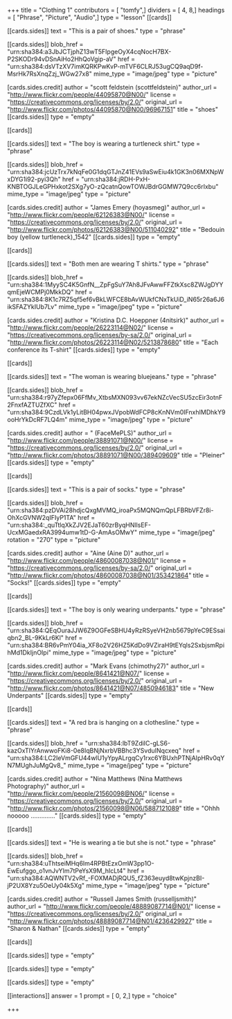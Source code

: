 +++
title = "Clothing 1"
contributors = [ "tomfy",]
dividers = [ 4, 8,]
headings = [ "Phrase", "Picture", "Audio",]
type = "lesson"
[[cards]]

[[cards.sides]]
text = "This is a pair of shoes."
type = "phrase"

[[cards.sides]]
blob_href = "urn:sha384:a3JbJCTjphZ13wT5FIpgeOyX4cqNocH7BX-P2SKODr94vDSnAiHo2HhQoVgip-aV"
href = "urn:sha384:dsVTzXV7imKQRKPwKvP-mTVF6CLRJ53ugCQ9aqD9f-MsrHk7RsXnqZzj_WGw27x8"
mime_type = "image/jpeg"
type = "picture"

[cards.sides.credit]
author = "scott feldstein (scottfeldstein)"
author_url = "http://www.flickr.com/people/44095870@N00/"
license = "https://creativecommons.org/licenses/by/2.0/"
original_url = "http://www.flickr.com/photos/44095870@N00/96967151"
title = "shoes"
[[cards.sides]]
type = "empty"

[[cards]]

[[cards.sides]]
text = "The boy is wearing a turtleneck shirt."
type = "phrase"

[[cards.sides]]
blob_href = "urn:sha384:jcUzTrx7kNqFe0G1dqGTJnZ41EVs9aSwEiu4k1GK3n06MXNpWxDYG1i92-pyi3Qh"
href = "urn:sha384:jRDH-PxH-KNBTOGJLeGPHxkot2SXg7yO-zQcatnQowTOWJBdrGGMW7Q9cc6rIxbu"
mime_type = "image/jpeg"
type = "picture"

[cards.sides.credit]
author = "James Emery (hoyasmeg)"
author_url = "http://www.flickr.com/people/62126383@N00/"
license = "https://creativecommons.org/licenses/by/2.0/"
original_url = "http://www.flickr.com/photos/62126383@N00/511040292"
title = "Bedouin boy (yellow turtleneck)_1542"
[[cards.sides]]
type = "empty"

[[cards]]

[[cards.sides]]
text = "Both men are wearing T shirts."
type = "phrase"

[[cards.sides]]
blob_href = "urn:sha384:1MyySC4K5GnfN__ZpFgSuY7Ah8JFvAwwFFZtkXsc8ZWJgDYYqmEjeWCMPj0MkkDQ"
href = "urn:sha384:8K1c7RZ5qf5ef6vBkLWFCE8bAvWUkfCNxTkUiD_iN65r26a6J6ikSFAZYkIUb7Lv"
mime_type = "image/jpeg"
type = "picture"

[cards.sides.credit]
author = "Kristina D.C. Hoeppner (4nitsirk)"
author_url = "http://www.flickr.com/people/26223114@N02/"
license = "https://creativecommons.org/licenses/by-sa/2.0/"
original_url = "http://www.flickr.com/photos/26223114@N02/5213878680"
title = "Each conference its T-shirt"
[[cards.sides]]
type = "empty"

[[cards]]

[[cards.sides]]
text = "The woman is wearing bluejeans."
type = "phrase"

[[cards.sides]]
blob_href = "urn:sha384:r97yZfepx06FfMv_XtbsMXN093vv67ekNZcVecSU5zcEir3otnF2FnxfAZTUZfXC"
href = "urn:sha384:9CzdLVk1yLitBH04pwxJVpobWdFCP8cKnNVm0IFnxhIMDhkY9ooHrYkDcRF7LQ4m"
mime_type = "image/jpeg"
type = "picture"

[cards.sides.credit]
author = " (FaceMePLS)"
author_url = "http://www.flickr.com/people/38891071@N00/"
license = "https://creativecommons.org/licenses/by/2.0/"
original_url = "http://www.flickr.com/photos/38891071@N00/389409609"
title = "Pleiner"
[[cards.sides]]
type = "empty"

[[cards]]

[[cards.sides]]
text = "This is a pair of socks."
type = "phrase"

[[cards.sides]]
blob_href = "urn:sha384:pzDVAi28hdjcQxgMVMQ_iroaPx5MQNQmQpLFBRbVFZr8i-OhXcGVNW2qIFIyP1TA"
href = "urn:sha384:_quTtlqXkZJV2EJaT60zrByqHNllsEF-UcxMGaedxRA3994umw1tD-G-AmAsOMwY"
mime_type = "image/jpeg"
rotation = "270"
type = "picture"

[cards.sides.credit]
author = "Aine (Aine D)"
author_url = "http://www.flickr.com/people/48600087038@N01/"
license = "https://creativecommons.org/licenses/by-sa/2.0/"
original_url = "http://www.flickr.com/photos/48600087038@N01/353421864"
title = "Socks!"
[[cards.sides]]
type = "empty"

[[cards]]

[[cards.sides]]
text = "The boy is only wearing underpants."
type = "phrase"

[[cards.sides]]
blob_href = "urn:sha384:QEqOuraJJW6Z9OGFeSBHU4yRzRSyeVH2nb5679pYeC9ESsaiqbn2_BL-9KkLr6Kl"
href = "urn:sha384:BR6vPmY04ia_XF8o2V26HZ5KdDo9VZiraH9tEYqls2SxbjsmRpihMd1DkIjnOIpi"
mime_type = "image/jpeg"
type = "picture"

[cards.sides.credit]
author = "Mark Evans (chimothy27)"
author_url = "http://www.flickr.com/people/8641421@N07/"
license = "https://creativecommons.org/licenses/by/2.0/"
original_url = "http://www.flickr.com/photos/8641421@N07/4850946183"
title = "New Underpants"
[[cards.sides]]
type = "empty"

[[cards]]

[[cards.sides]]
text = "A red bra is hanging on a clothesline."
type = "phrase"

[[cards.sides]]
blob_href = "urn:sha384:lbT9ZdiIC-gLS6-kazOxTIYrAnwwoFKi8-0e8IqBNjNxrbVBBhc3YSvduINqcxeq"
href = "urn:sha384:LC2IeVmGFU44wlU1yYpyALrgqCy1rxc6YBUxhPTNjAIpHRv0qYN7MUghJuMgQv8_"
mime_type = "image/jpeg"
type = "picture"

[cards.sides.credit]
author = "Nina Matthews (Nina Matthews Photography)"
author_url = "http://www.flickr.com/people/21560098@N06/"
license = "https://creativecommons.org/licenses/by/2.0/"
original_url = "http://www.flickr.com/photos/21560098@N06/5887121089"
title = "Ohhh nooooo .............."
[[cards.sides]]
type = "empty"

[[cards]]

[[cards.sides]]
text = "He is wearing a tie but she is not."
type = "phrase"

[[cards.sides]]
blob_href = "urn:sha384:uThtseiMHq6lm4RPBtEzxOmW3pp1O-EwEufggo_o1vnJvYIm7tPeYsX9M_hIcLt4"
href = "urn:sha384:AQWNTV2vRf_-FOXMADjRQU5_fZ363euyd8twKpjnzBI-jP2UX8Yzu5OeUy04k5Xg"
mime_type = "image/jpeg"
type = "picture"

[cards.sides.credit]
author = "Russell James Smith (russelljsmith)"
author_url = "http://www.flickr.com/people/48889087714@N01/"
license = "https://creativecommons.org/licenses/by/2.0/"
original_url = "http://www.flickr.com/photos/48889087714@N01/4236429927"
title = "Sharon & Nathan"
[[cards.sides]]
type = "empty"

[[cards]]

[[cards.sides]]
type = "empty"

[[cards.sides]]
type = "empty"

[[cards.sides]]
type = "empty"

[[interactions]]
answer = 1
prompt = [ 0, 2,]
type = "choice"

+++
